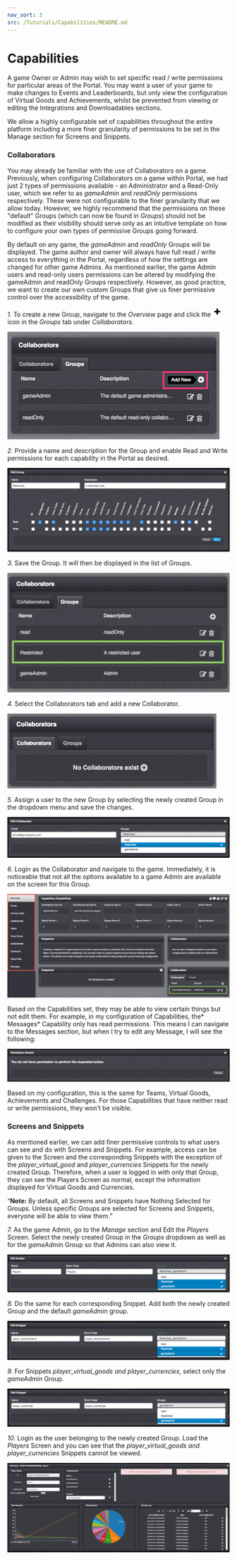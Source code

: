 ```yaml
---
nav_sort: 3
src: /Tutorials/Capabilities/README.md
---
```


# Capabilities

A game Owner or Admin may wish to set specific read / write permissions for particular areas of the Portal. You may want a user of your game to make changes to Events and Leaderboards, but only view the configuration of Virtual Goods and Achievements, whilst be prevented from viewing or editing the Integrations and Downloadables sections.  

We allow a highly configurable set of capabilities throughout the entire platform including a more finer granularity of permissions to be set in the Manage section for Screens and Snippets.

### Collaborators

You may already be familiar with the use of Collaborators on a game. Previously, when configuring Collaborators on a game within Portal, we had just 2 types of permissions available - an Administrator and a Read-Only user, which we refer to as *gameAdmin* and *readOnly* permissions respectively. These were not configurable to the finer granularity that we allow today. However, we highly recommend that the permissions on these "default" Groups (which can now be found in *Groups*) should not be modified as their visibility should serve only as an intuitive template on how to configure your own types of permissive Groups going forward.

By default on any game, the *gameAdmin* and *readOnly* Groups will be displayed. The game author and owner will always have full read / write access to everything in the Portal, regardless of how the settings are changed for other game Admins. As mentioned earlier, the game Admin users and read-only users permissions can be altered by modifying the gameAdmin and readOnly Groups respectively. However, as good practice, we want to create our own custom Groups that give us finer permissive control over the accessibility of the game.

*1.* To create a new Group, navigate to the *Overview* page and click the ![](/img/fa/plus.png) icon in the *Groups* tab under *Collaborators*.

![](img/1.png)

*2.* Provide a name and description for the Group and enable Read and Write permissions for each capability in the Portal as desired.

![](img/2.png)

*3.* Save the Group. It will then be displayed in the list of Groups.

![](img/3.png)

*4.* Select the Collaborators tab and add a new Collaborator.

![](img/4.png)

*5.* Assign a user to the new Group by selecting the newly created Group in the dropdown menu and save the changes.

![](img/5.png)

*6.* Login as the Collaborator and navigate to the game. Immediately, it is noticeable that not all the options available to a game Admin are available on the screen for this Group.

![](img/6.png)

Based on the Capabilities set, they may be able to view certain things but not edit them. For example, in my configuration of Capabilities, the* Messages* Capability only has read permissions. This means I can navigate to the Messages section, but when I try to edit any Message, I will see the following:

![](img/7.png)

Based on my configuration, this is the same for Teams, Virtual Goods, Achievements and Challenges. For those Capabilities that have neither read or write permissions, they won't be visible.

### Screens and Snippets

As mentioned earlier, we can add finer permissive controls to what users can see and do with Screens and Snippets. For example, access can be given to the Screen and the corresponding Snippets with the exception of the *player_virtual_good* and *player_currencies* Snippets for the newly created Group. Therefore, when a user is logged in with only that Group, they can see the Players Screen as normal, except the information displayed for Virtual Goods and Currencies.

<q>**Note:** By default, all Screens and Snippets have Nothing Selected for Groups. Unless specific Groups are selected for Screens and Snippets, everyone will be able to view them.</q>

*7.* As the game Admin, go to the *Manage* section and Edit the *Players* Screen. Select the newly created Group in the *Groups* dropdown as well as for the *gameAdmin* Group so that Admins can also view it.

![](img/8.png)

*8.* Do the same for each corresponding Snippet. Add both the newly created Group and the default *gameAdmin* group.

![](img/9.png)

*9.* For Snippets *player_virtual_goods* *and* *player_currencies*, select only the *gameAdmin* Group.

![](img/10.png)

*10.* Login as the user belonging to the newly created Group. Load the *Players* Screen and you can see that the *player_virtual_goods and player_currencies* Snippets cannot be viewed.

![](img/11.png)
